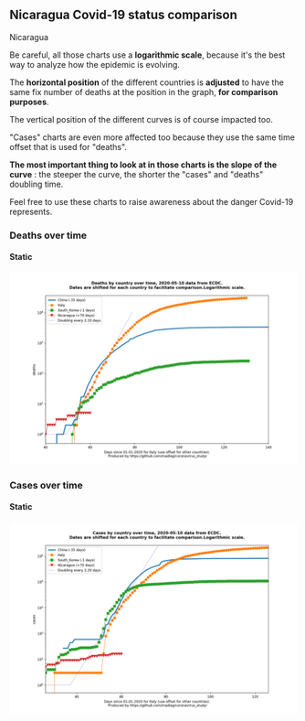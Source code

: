 ## Nicaragua Covid-19 status comparison 

Nicaragua



Be careful, all those charts use a **logarithmic scale**, because it's the best way to analyze how the epidemic is evolving.
 
The **horizontal position** of the different countries is **adjusted** to have the same fix number of deaths at the position in the graph, **for comparison purposes**.

The vertical position of the different curves is of course impacted too.

"Cases" charts are even more affected too because they use the same time offset that is used for "deaths".

**The most important thing to look at in those charts is the slope of the curve** : the steeper the curve, the shorter the "cases" and "deaths" doubling time.

Feel free to use these charts to raise awareness about the danger Covid-19 represents. 


 
### Deaths over time
 
#### Static
![Nicaragua covid-19 deaths static chart](https://raw.githubusercontent.com/madlag/coronavirus_study/master/notebooks/graphs/2020-05-10/countries/Nicaragua/2020-05-10_Nicaragua_deaths.png "Nicaragua covid-19 deaths static chart")   

 
### Cases over time
 
#### Static
![Nicaragua covid-19 cases static chart](https://raw.githubusercontent.com/madlag/coronavirus_study/master/notebooks/graphs/2020-05-10/countries/Nicaragua/2020-05-10_Nicaragua_cases.png "Nicaragua covid-19 cases static chart")   

